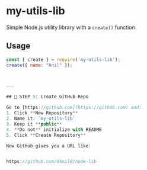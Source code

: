 # my-utils-lib

Simple Node.js utility library with a `create()` function.

## Usage

```js
const { create } = require('my-utils-lib');
create({ name: "Anil" });



---

## 🧩 STEP 5: Create GitHub Repo

Go to [https://github.com](https://github.com) and:
1. Click **New Repository**
2. Name it: `my-utils-lib`
3. Keep it **public**
4. **Do not** initialize with README
5. Click **Create Repository**

Now GitHub gives you a URL like:


https://github.com/0Anil0/node-lib